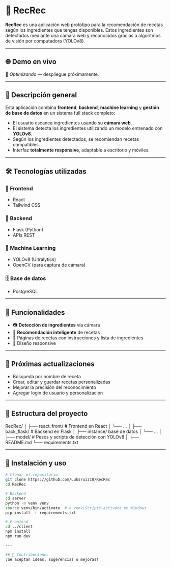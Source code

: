 # 🍳 RecRec

**RecRec** es una aplicación web prototipo para la recomendación de recetas según los ingredientes que tengas disponibles. Estos ingredientes son detectados mediante una cámara web y reconocidos gracias a algoritmos de visión por computadora (YOLOv8).

---

## 🌐 Demo en vivo

🚧 *Optimizando* — despliegue próximamente.

---

## 📸 Descripción general

Esta aplicación combina **frontend**, **backend**, **machine learning** y **gestión de base de datos** en un sistema full stack completo:

- El usuario escanea ingredientes usando su **cámara web**.
- El sistema detecta los ingredientes utilizando un modelo entrenado con **YOLOv8**.
- Según los ingredientes detectados, se recomiendan recetas compatibles.
- Interfaz **totalmente responsive**, adaptable a escritorio y móviles.

---

## 🛠️ Tecnologías utilizadas

### 🔷 Frontend
- React
- Tailwind CSS

### 🔶 Backend
- Flask (Python)
- APIs REST

### 🧠 Machine Learning
- YOLOv8 (Ultralytics)
- OpenCV (para captura de cámara)

### 🗄️ Base de datos
- PostgreSQL

---

## 🚀 Funcionalidades

- 📷 **Detección de ingredientes** vía cámara
- 🧠 **Recomendación inteligente** de recetas
- 📄 Páginas de recetas con instrucciones y lista de ingredientes
- 📱 Diseño responsive

---

## 📅 Próximas actualizaciones

- Búsqueda por nombre de receta
- Crear, editar y guardar recetas personalizadas
- Mejorar la precisión del reconocimiento
- Agregar login de usuario y personalización

---

## 📂 Estructura del proyecto

RecRec/
│
├── react_front/ # Frontend en React
│ └── ...
│
├── back_flask/ # Backend en Flask
│ ├── instance/ base de datos
│ └── ...
│
├── model/ # Pesos y scripts de detección con YOLOv8
│
├── README.md
└── requirements.txt

---

## 🧪 Instalación y uso

```bash
# Clonar el repositorio
git clone https://github.com/Luksruiz10/RecRec
cd RecRec

# Backend
cd server
python -m venv venv
source venv/bin/activate  # o venv\Scripts\activate en Windows
pip install -r requirements.txt

# Frontend
cd ../client
npm install
npm run dev

---

## 🤝 Contribuciones
¡Se aceptan ideas, sugerencias o mejoras!